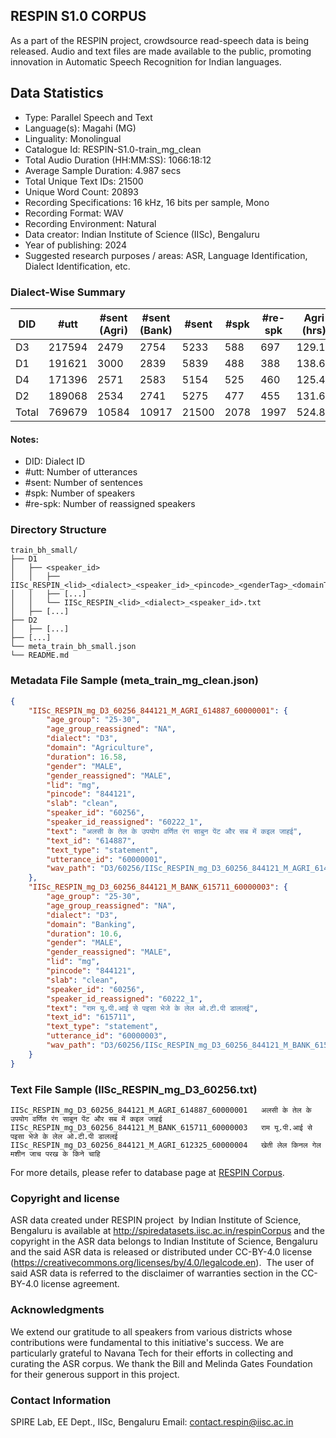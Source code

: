 ## RESPIN S1.0 CORPUS ##

As a part of the RESPIN project, crowdsource read-speech data is being released. Audio and text files
are made available to the public, promoting innovation in Automatic Speech Recognition for Indian languages.

## Data Statistics ##

- Type: Parallel Speech and Text
- Language(s): Magahi (MG)
- Linguality: Monolingual
- Catalogue Id: RESPIN-S1.0-train_mg_clean
- Total Audio Duration (HH:MM:SS): 1066:18:12
- Average Sample Duration: 4.987 secs
- Total Unique Text IDs: 21500
- Unique Word Count: 20893
- Recording Specifications: 16 kHz, 16 bits per sample, Mono
- Recording Format: WAV
- Recording Environment: Natural
- Data creator: Indian Institute of Science (IISc), Bengaluru
- Year of publishing: 2024
- Suggested research purposes / areas: ASR, Language Identification, Dialect Identification, etc.

### Dialect-Wise Summary ###
| DID   | #utt | #sent (Agri) | #sent (Bank) | #sent | #spk | #re-spk | Agri (hrs) | Bank (hrs) | Total (hrs) |
|-------|------|--------------|--------------|-------|------|---------|------------|------------|-------------|
| D3 | 217594 | 2479 | 2754 | 5233 | 588 | 697 | 129.10 | 139.77 | 268.87 |
| D1 | 191621 | 3000 | 2839 | 5839 | 488 | 388 | 138.68 | 133.20 | 271.87 |
| D4 | 171396 | 2571 | 2583 | 5154 | 525 | 460 | 125.44 | 126.11 | 251.55 |
| D2 | 189068 | 2534 | 2741 | 5275 | 477 | 455 | 131.60 | 142.40 | 274.01 |
| Total | 769679 | 10584 | 10917 | 21500 | 2078 | 1997 | 524.83 | 541.48 | 1066.30 |



#### Notes:
- DID: Dialect ID
- #utt: Number of utterances
- #sent: Number of sentences
- #spk: Number of speakers
- #re-spk: Number of reassigned speakers

### Directory Structure ###
```
train_bh_small/
├── D1
│   ├── <speaker_id>
│   │   ├── IISc_RESPIN_<lid>_<dialect>_<speaker_id>_<pincode>_<genderTag>_<domainTag>_<text_id>_<uttid>.wav
│   │   ├── [...]
│   │   └── IISc_RESPIN_<lid>_<dialect>_<speaker_id>.txt
│   ├── [...]
├── D2
│   ├── [...]
├── [...]
└── meta_train_bh_small.json
└── README.md
```

### Metadata File Sample (meta_train_mg_clean.json) ###

```json
{
    "IISc_RESPIN_mg_D3_60256_844121_M_AGRI_614887_60000001": {
        "age_group": "25-30",
        "age_group_reassigned": "NA",
        "dialect": "D3",
        "domain": "Agriculture",
        "duration": 16.58,
        "gender": "MALE",
        "gender_reassigned": "MALE",
        "lid": "mg",
        "pincode": "844121",
        "slab": "clean",
        "speaker_id": "60256",
        "speaker_id_reassigned": "60222_1",
        "text": "अलसी के तेल के उपयोग वर्णित रंग साबुन पेंट और सब में कइल जाहई",
        "text_id": "614887",
        "text_type": "statement",
        "utterance_id": "60000001",
        "wav_path": "D3/60256/IISc_RESPIN_mg_D3_60256_844121_M_AGRI_614887_60000001.wav"
    },
    "IISc_RESPIN_mg_D3_60256_844121_M_BANK_615711_60000003": {
        "age_group": "25-30",
        "age_group_reassigned": "NA",
        "dialect": "D3",
        "domain": "Banking",
        "duration": 10.6,
        "gender": "MALE",
        "gender_reassigned": "MALE",
        "lid": "mg",
        "pincode": "844121",
        "slab": "clean",
        "speaker_id": "60256",
        "speaker_id_reassigned": "60222_1",
        "text": "राम यू.पी.आई से पइसा भेजे के लेल ओ.टी.पी डाललई",
        "text_id": "615711",
        "text_type": "statement",
        "utterance_id": "60000003",
        "wav_path": "D3/60256/IISc_RESPIN_mg_D3_60256_844121_M_BANK_615711_60000003.wav"
    }
}
```

### Text File Sample (IISc_RESPIN_mg_D3_60256.txt) ###
```
IISc_RESPIN_mg_D3_60256_844121_M_AGRI_614887_60000001	अलसी के तेल के उपयोग वर्णित रंग साबुन पेंट और सब में कइल जाहई
IISc_RESPIN_mg_D3_60256_844121_M_BANK_615711_60000003	राम यू.पी.आई से पइसा भेजे के लेल ओ.टी.पी डाललई
IISc_RESPIN_mg_D3_60256_844121_M_AGRI_612325_60000004	खेती लेल किनल गेल मशीन जाच परख के किने चाहि
```

For more details, please refer to database page at [RESPIN Corpus](http://spiredatasets.iisc.ac.in/respinCorpus).

### Copyright and license ###

ASR data created under RESPIN project  by Indian Institute of Science, Bengaluru is available
at http://spiredatasets.iisc.ac.in/respinCorpus and the copyright in the ASR data belongs to
Indian Institute of Science, Bengaluru and the said ASR data is released or distributed under
CC-BY-4.0 license (https://creativecommons.org/licenses/by/4.0/legalcode.en).  The user of
said ASR data is referred to the disclaimer of warranties section in the CC-BY-4.0 license
agreement.


### Acknowledgments ###

We extend our gratitude to all speakers from various districts whose contributions were fundamental to this initiative's success.
We are particularly grateful to Navana Tech for their efforts in collecting and curating the ASR corpus.
We thank the Bill and Melinda Gates Foundation for their generous support in this project.

### Contact Information ###

SPIRE Lab, EE Dept., IISc, Bengaluru
Email: contact.respin@iisc.ac.in